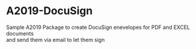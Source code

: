 # A2019-DocuSign

Sample A2019 Package to create DocuSign enevelopes for PDF and EXCEL documents <br> and send them via email to let them sign
